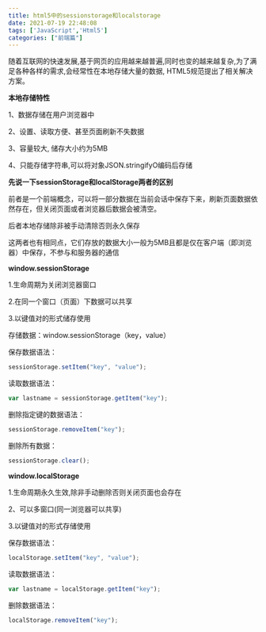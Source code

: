 ```yaml
---
title: html5中的sessionstorage和localstorage
date: 2021-07-19 22:48:08
tags: ['JavaScript','Html5']
categories: ["前端篇"]
---
```


随着互联网的快速发展,基于网页的应用越来越普遍,同时也变的越来越复杂,为了满足各种各样的需求,会经常性在本地存储大量的数据, HTML5规范提出了相关解决方案。

**本地存储特性**

1、数据存储在用户浏览器中

2、设置、读取方便、甚至页面刷新不失数据

3、容量较大, 储存大小约为5MB

4、只能存储字符串,可以将对象JSON.stringifyO编码后存储

<!--more-->

**先说一下sessionStorage和localStorage两者的区别**

前者是一个前端概念，可以将一部分数据在当前会话中保存下来，刷新页面数据依然存在，但关闭页面或者浏览器后数据会被清空。

后者本地存储除非被手动清除否则永久保存

这两者也有相同点，它们存放的数据大小一般为5MB且都是仅在客户端（即浏览器）中保存，不参与和服务器的通信

**window.sessionStorage**

1.生命周期为关闭浏览器窗口

2.在同一个窗口（页面）下数据可以共享

3.以键值对的形式储存使用

存储数据：window.sessionStorage（key，value）



保存数据语法：

```javascript
sessionStorage.setItem("key", "value");
```

读取数据语法：

```javascript
var lastname = sessionStorage.getItem("key");
```

删除指定键的数据语法：

```javascript
sessionStorage.removeItem("key");
```

删除所有数据：

```javascript
sessionStorage.clear();
```

**window.localStorage**

1.生命周期永久生效,除非手动删除否则关闭页面也会存在

2、可以多窗口(同一浏览器可以共享)

3.以键值对的形式存储使用

保存数据语法：

```javascript
localStorage.setItem("key", "value");
```

读取数据语法：

```javascript
var lastname = localStorage.getItem("key");
```

删除数据语法：

```javascript
localStorage.removeItem("key");
```